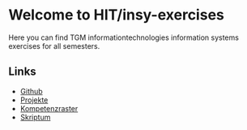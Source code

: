 # Welcome to HIT/insy-exercises

Here you can find TGM informationtechnologies information systems exercises for all semesters.

## Links

* [Github](https://github.com/TGM-HIT/insy-exercises)
* [Projekte](https://github.com/TGM-HIT/insy-projects)
* [Kompetenzraster]()
* [Skriptum]()
